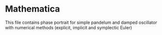 # Mathematica

This file contains phase portrait for simple pandelum and damped oscillator with numerical methods (explicit, implicit and symplectic Euler)
